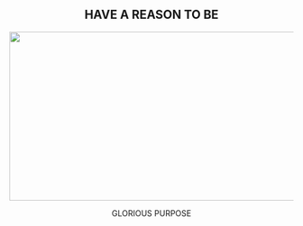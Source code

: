 <h2 align="center"> HAVE A REASON TO BE  </h2>
<p align="center"><img src="https://i.pinimg.com/564x/94/84/95/948495a5d4f7cd975c99b6b689df9da1.jpg" alt="" width="550" height="300"></p>
<p align="center">GLORIOUS PURPOSE</p>
